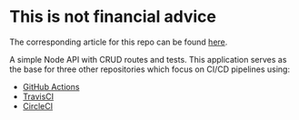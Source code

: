 # This is not financial advice

The corresponding article for this repo can be found [here](https://medium.com/nerd-for-tech/pipeline-to-atlantis-18aa36dc6ecf).

A simple Node API with CRUD routes and tests. This application serves as the base for three other repositories which focus on CI/CD pipelines using:

- [GitHub Actions](https://github.com/starlightromero/TINFA-GH-Actions)
- [TravisCI](https://github.com/starlightromero/TINFA-travis-ci)
- [CircleCI](https://github.com/starlightromero/TINFA-circle-ci)
